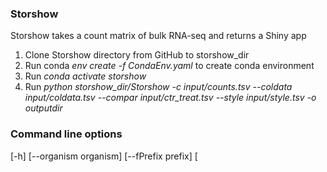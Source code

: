 ### Storshow

Storshow takes a count matrix of bulk RNA-seq and returns a Shiny app

1) Clone Storshow directory from GitHub to storshow_dir
2) Run conda *env create -f CondaEnv.yaml* to create conda environment
3) Run *conda activate storshow*
4) Run
*python storshow_dir/Storshow -c input/counts.tsv --coldata input/coldata.tsv --compar input/ctr_treat.tsv --style input/style.tsv -o outputdir*

### Command line options

[-h] [--organism organism] [--fPrefix prefix] [

